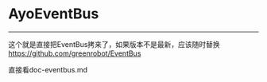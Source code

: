 # AyoEventBus
-------------------------

这个就是直接把EventBus拷来了，如果版本不是最新，应该随时替换
https://github.com/greenrobot/EventBus

直接看doc-eventbus.md